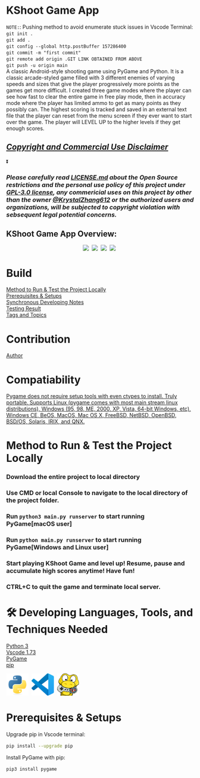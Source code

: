 # KShoot Game App
`NOTE:`: Pushing method to avoid enumerate stuck issues in Vscode Terminal: <br/> 
`git init .`<br/>
`git add .`<br/>
`git config --global http.postBuffer 157286400`<br/> 
`git commit -m "first commit"`<br/> 
`git remote add origin .GIT LINK OBTAINED FROM ABOVE`<br/> 
`git push -u origin main`<br/>
A classic Android-style shooting game using PyGame and Python. It is a classic arcade-styled game filled with 3 different enemies of varying speeds and sizes that give the player progressively more points as the games get more difficult. I created three game modes where the player can see how fast to clear the entire game in free play mode, then in accuracy mode where the player has limited ammo to get as many points as they possibly can. The highest scoring is tracked and saved in an external text file that the player can reset from the menu screen if they ever want to start over the game. The player will LEVEL UP to the higher levels if they get enough scores.
## ***[Copyright and Commercial Use Disclaimer](https://github.com/KrystalZhang612/KrystalZhang-KShoot-Game/blob/main/README.md#please-carefully-read-licensemd-about-the-open-source-restrictions-and-the-personal-use-policy-of-this-project-under-gpl-30-license-any-commericial-uses-on-this-project-by-other-than-the-owner-krystalzhang612-or-the-authorized-users-and-organizations-will-be-subjected-to-copyright-violation-with-sebsequent-legal-potential-concerns)***

⏬

### ***Please carefully read [LICENSE.md](https://github.com/KrystalZhang612/KrystalZhang-KShoot-Game/blob/main/LICENSE) about the Open Source restrictions and the personal use policy of this project under [GPL-3.0 license](https://www.gnu.org/licenses/gpl-3.0.en.html), any commericial uses on this project by other than the owner [@KrystalZhang612](https://github.com/KrystalZhang612) or the authorized users and organizations, will be subjected to copyright violation with sebsequent legal potential concerns.***
## KShoot Game App Overview:
<p align = "center">
  <img src = "https://user-images.githubusercontent.com/72481348/205469214-f4dd4aa8-a0d9-4c4e-a7a4-5422a839a147.mov">&nbsp;
  <img src = "https://user-images.githubusercontent.com/72481348/205469268-78a3443a-f744-45e2-b6dc-e247badacfaf.mov">&nbsp;
  <img src = "https://user-images.githubusercontent.com/72481348/205469289-9eee8139-a00a-482e-9a41-aeb92467c910.mov">&nbsp;
  <img src = "https://user-images.githubusercontent.com/72481348/205469306-5d566dbe-909d-40ed-a6d4-e7afc93d7fdf.mov">&nbsp; 
</p>


# Build
[Method to Run & Test the Project Locally](https://github.com/KrystalZhang612/KrystalZhang-KShoot-Game/blob/main/README.md#method-to-run--test-the-project-locally)<br/> 
[Prerequisites & Setups](https://github.com/KrystalZhang612/KrystalZhang-KShoot-Game/blob/main/README.md#prerequisites--setups)<br/> 
[Synchronous Developing Notes]()<br/> 
[Testing Result]()<br/> 
[Tags and Topics]()<br/>
# Contribution
[Author]()
# Compatiability
[Pygame does not require setup tools with even ctypes to install. Truly portable. Supports Linux (pygame comes with most main stream linux distributions), Windows (95, 98, ME, 2000, XP, Vista, 64-bit Windows, etc), Windows CE, BeOS, MacOS, Mac OS X, FreeBSD, NetBSD, OpenBSD, BSD/OS, Solaris, IRIX, and QNX.](https://www.pygame.org/wiki/about#:~:text=Pygame%20does%20not%20require%20setup,Solaris%2C%20IRIX%2C%20and%20QNX.)
# Method to Run & Test the Project Locally
### Download the entire project to local directory
### Use CMD or local Console to navigate to the local directory of the project folder.
### Run `python3 main.py runserver` to start running PyGame[macOS user]
### Run `python main.py runserver` to start running PyGame[Windows and Linux user]
### Start playing KShoot Game and level up! Resume, pause and accumulate high scores anytime! Have fun!
### CTRL+C to quit the game and terminate local server. 
# 🛠️ Developing Languages, Tools, and Techniques Needed
[Python 3](https://www.python.org/downloads/)<br/> 
[Vscode 1.73](https://code.visualstudio.com/)<br/> 
[PyGame](https://www.pygame.org/news)<br/> 
[pip](https://pypi.org/project/pip/)<br/>
<div>
  <img src = "https://github.com/devicons/devicon/blob/master/icons/python/python-original.svg" title = "Python" width = "60" height = "60"/>&nbsp;
  <img src = "https://github.com/devicons/devicon/blob/master/icons/vscode/vscode-original.svg" title = "Vscode" width = "60" height = "60"/>&nbsp;
  <img src = "https://github.com/KrystalZhang612/images-attachments-collection/blob/main/pygame%20logo.PNG"  title = "PyGame" width = "60" height = "60"/>&nbsp;
  
</div>

# Prerequisites & Setups
Upgrade pip in Vscode terminal:<br/> 
```bash
pip install --upgrade pip
```
Install PyGame with pip:
```bash
pip3 install pygame
```










